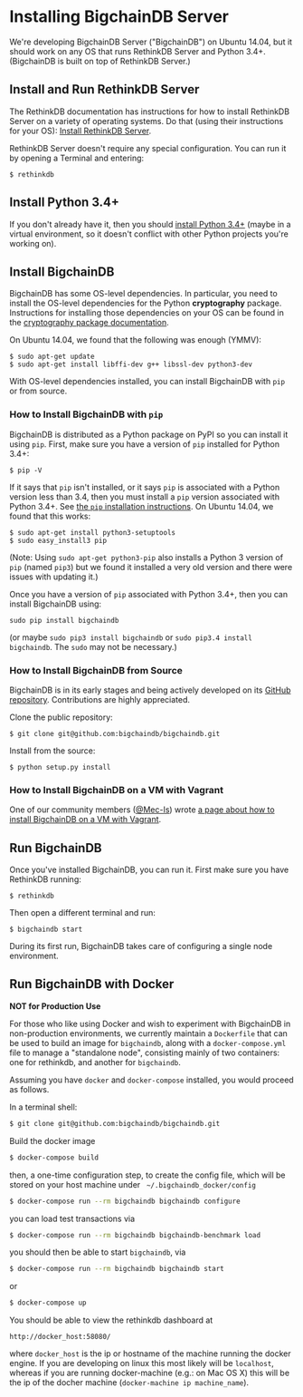 # Installing BigchainDB Server

We're developing BigchainDB Server ("BigchainDB") on Ubuntu 14.04, but it should work on any OS that runs RethinkDB Server and Python 3.4+. (BigchainDB is built on top of RethinkDB Server.)

## Install and Run RethinkDB Server

The RethinkDB documentation has instructions for how to install RethinkDB Server on a variety of operating systems. Do that (using their instructions for your OS): [Install RethinkDB Server](http://rethinkdb.com/docs/install/).

RethinkDB Server doesn't require any special configuration. You can run it by opening a Terminal and entering:
```text
$ rethinkdb
```

## Install Python 3.4+

If you don't already have it, then you should [install Python 3.4+](https://www.python.org/downloads/) (maybe in a virtual environment, so it doesn't conflict with other Python projects you're working on).

## Install BigchainDB

BigchainDB has some OS-level dependencies. In particular, you need to install the OS-level dependencies for the Python **cryptography** package. Instructions for installing those dependencies on your OS can be found in the [cryptography package documentation](https://cryptography.io/en/latest/installation/).

On Ubuntu 14.04, we found that the following was enough (YMMV):
```text
$ sudo apt-get update
$ sudo apt-get install libffi-dev g++ libssl-dev python3-dev
```

With OS-level dependencies installed, you can install BigchainDB with `pip` or from source.

### How to Install BigchainDB with `pip`

BigchainDB is distributed as a Python package on PyPI so you can install it using `pip`. First, make sure you have a version of `pip` installed for Python 3.4+:
```text
$ pip -V
```

If it says that `pip` isn't installed, or it says `pip` is associated with a Python version less than 3.4, then you must install a `pip` version associated with Python 3.4+. See [the `pip` installation instructions](https://pip.pypa.io/en/stable/installing/). On Ubuntu 14.04, we found that this works:
```text
$ sudo apt-get install python3-setuptools
$ sudo easy_install3 pip
```
(Note: Using `sudo apt-get python3-pip` also installs a Python 3 version of `pip` (named `pip3`) but we found it installed a very old version and there were issues with updating it.)

Once you have a version of `pip` associated with Python 3.4+, then you can install BigchainDB using:
```text
sudo pip install bigchaindb
```
(or maybe `sudo pip3 install bigchaindb` or `sudo pip3.4 install bigchaindb`. The `sudo` may not be necessary.)

### How to Install BigchainDB from Source

BigchainDB is in its early stages and being actively developed on its [GitHub repository](https://github.com/bigchaindb/bigchaindb). Contributions are highly appreciated.

Clone the public repository:
```text
$ git clone git@github.com:bigchaindb/bigchaindb.git
```

Install from the source:
```text
$ python setup.py install
```

### How to Install BigchainDB on a VM with Vagrant

One of our community members ([@Mec-Is](https://github.com/Mec-iS)) wrote [a page about how to install BigchainDB on a VM with Vagrant](https://gist.github.com/Mec-iS/b84758397f1b21f21700).


## Run BigchainDB

Once you've installed BigchainDB, you can run it. First make sure you have RethinkDB running:
```text
$ rethinkdb
```

Then open a different terminal and run:
```text
$ bigchaindb start
```

During its first run, BigchainDB takes care of configuring a single node environment.


## Run BigchainDB with Docker

**NOT for Production Use**

For those who like using Docker and wish to experiment with BigchainDB in
non-production environments, we currently maintain a `Dockerfile` that can be
used to build an image for `bigchaindb`, along with a `docker-compose.yml` file
to manage a "standalone node", consisting mainly of two containers: one for
rethinkdb, and another for `bigchaindb`.

Assuming you have `docker` and `docker-compose` installed, you would proceed as
follows.

In a terminal shell:

```bash
$ git clone git@github.com:bigchaindb/bigchaindb.git
```

Build the docker image

```bash
$ docker-compose build
```

then, a one-time configuration step, to create the config file, which will be
stored on your host machine under ` ~/.bigchaindb_docker/config`

```bash
$ docker-compose run --rm bigchaindb bigchaindb configure
```

you can load test transactions via

```bash
$ docker-compose run --rm bigchaindb bigchaindb-benchmark load
```

you should then be able to start `bigchaindb`, via

```bash
$ docker-compose run --rm bigchaindb bigchaindb start
```

or

```bash
$ docker-compose up
```

You should be able to view the rethinkdb dashboard at

```
http://docker_host:58080/
```

where `docker_host` is the ip or hostname of the machine running the docker
engine. If you are developing on linux this most likely will be `localhost`,
whereas if you are running docker-machine (e.g.: on Mac OS X) this will be the
ip of the docher machine (`docker-machine ip machine_name`).
